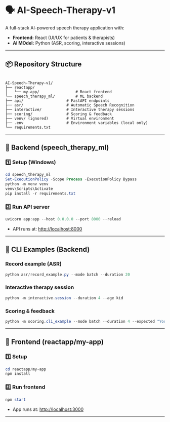 # 🗣️ AI-Speech-Therapy-v1

A full-stack AI-powered speech therapy application with:
- **Frontend:** React (UI/UX for patients & therapists)  
- **AI MOdel:** Python (ASR, scoring, interactive sessions)

---

## 📦 Repository Structure
```

AI-Speech-Therapy-v1/
├── reactapp/
│   └── my-app/                # React frontend
└── speech_therapy_ml/         # ML backend
├── api/                   # FastAPI endpoints
├── asr/                   # Automatic Speech Recognition
├── interactive/           # Interactive therapy sessions
├── scoring/               # Scoring & feedback
├── venv/ (ignored)        # Virtual environment
├── .env                   # Environment variables (local only)
└── requirements.txt

````

---

## 🚀 Backend (speech_therapy_ml)

### 1️⃣ Setup (Windows)
```powershell
cd speech_therapy_ml
Set-ExecutionPolicy -Scope Process -ExecutionPolicy Bypass
python -m venv venv
venv\Scripts\Activate
pip install -r requirements.txt
````

### 2️⃣ Run API server

```powershell
uvicorn app:app --host 0.0.0.0 --port 8000 --reload
```

* API runs at: [http://localhost:8000](http://localhost:8000)

---

## 🧪 CLI Examples (Backend)

### Record example (ASR)

```powershell
python asr/record_example.py --mode batch --duration 20
```

### Interactive therapy session

```powershell
python -m interactive.session --duration 4 --age kid
```

### Scoring & feedback

```powershell
python -m scoring.cli_example --mode batch --duration 4 --expected "You are a warm, concise speech-therapy coach." --age kid
```

---

## 🎨 Frontend (reactapp/my-app)

### 1️⃣ Setup

```powershell
cd reactapp/my-app
npm install
```

### 2️⃣ Run frontend

```powershell
npm start
```

* App runs at: [http://localhost:3000](http://localhost:3000)
---
